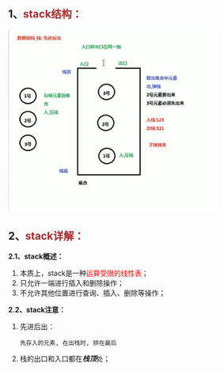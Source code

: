 ## 1、<span style="color:brown">stack结构：</span>

<img src="https://raw.githubusercontent.com/root-bine/image/main/Typora-image/%E9%9B%86%E5%90%88%E6%95%B0%E6%8D%AE%E7%BB%93%E6%9E%84stack.png" alt="集合数据结构之stack" style="zoom:67%;" />



## 2、<span style="color:brown">stack详解：</span>

**2.1、stack概述：**

1. 本质上，stack是一种<span style="color:red">运算受限的线性表</span>；
2. 只允许一端进行插入和删除操作；
3. 不允许其他位置进行查询、插入、删除等操作；

**2.2、stack注意：**

1. 先进后出：

   ```apl
   先存入的元素, 在出栈时, 排在最后
   ```

2. 栈的出口和入口都在***栈顶***处；

